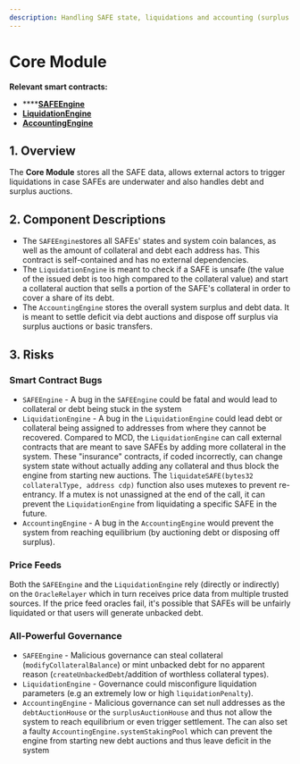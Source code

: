 ```yaml
---
description: Handling SAFE state, liquidations and accounting (surplus & bad debt)
---
```


# Core Module

**Relevant smart contracts:**

* \*\*\*\*[**SAFEEngine**](https://github.com/money-god/geb/blob/master/src/single/SAFEEngine.sol)
* [**LiquidationEngine**](https://github.com/money-god/geb/blob/master/src/single/LiquidationEngine.sol)
* [**AccountingEngine**](https://github.com/money-god/geb/blob/master/src/single/AccountingEngine.sol)

## 1. Overview

The **Core Module** stores all the SAFE data, allows external actors to trigger liquidations in case SAFEs are underwater and also handles debt and surplus auctions.

## 2. Component Descriptions

* The `SAFEEngine`stores all SAFEs' states and system coin balances, as well as the amount of collateral and debt each address has. This contract is self-contained and has no external dependencies.
* The `LiquidationEngine` is meant to check if a SAFE is unsafe (the value of the issued debt is too high compared to the collateral value) and start a collateral auction that sells a portion of the SAFE's collateral in order to cover a share of its debt.
* The `AccountingEngine` stores the overall system surplus and debt data. It is meant to settle deficit via debt auctions and dispose off surplus via surplus auctions or basic transfers.

## 3. Risks

### Smart Contract Bugs <a href="#coding-errors" id="coding-errors"></a>

* `SAFEEngine` - A bug in the `SAFEEngine` could be fatal and would lead to collateral or debt being stuck in the system
* `LiquidationEngine` - A bug in the `LiquidationEngine` could lead debt or collateral being assigned to addresses from where they cannot be recovered. Compared to MCD, the `LiquidationEngine` can call external contracts that are meant to save SAFEs by adding more collateral in the system. These "insurance" contracts, if coded incorrectly, can change system state without actually adding any collateral and thus block the engine from starting new auctions. The `liquidateSAFE(bytes32 collateralType, address cdp)` function also uses mutexes to prevent re-entrancy. If a mutex is not unassigned at the end of the call, it can prevent the `LiquidationEngine` from liquidating a specific SAFE in the future.
* `AccountingEngine` - A bug in the `AccountingEngine` would prevent the system from reaching equilibrium (by auctioning debt or disposing off surplus).

### Price Feeds <a href="#feeds" id="feeds"></a>

Both the `SAFEEngine` and the `LiquidationEngine` rely (directly or indirectly) on the `OracleRelayer` which in turn receives price data from multiple trusted sources. If the price feed oracles fail, it's possible that SAFEs will be unfairly liquidated or that users will generate unbacked debt.

### All-Powerful Governance <a href="#governance" id="governance"></a>

* `SAFEEngine` - Malicious governance can steal collateral (`modifyCollateralBalance`) or mint unbacked debt for no apparent reason (`createUnbackedDebt`/addition of worthless collateral types).
* `LiquidationEngine` - Governance could misconfigure liquidation parameters (e.g an extremely low or high `liquidationPenalty`).
* `AccountingEngine` - Malicious governance can set null addresses as the `debtAuctionHouse` or the `surplusAuctionHouse` and thus not allow the system to reach equilibrium or even trigger settlement. The can also set a faulty `AccountingEngine.systemStakingPool` which can prevent the engine from starting new debt auctions and thus leave deficit in the system

